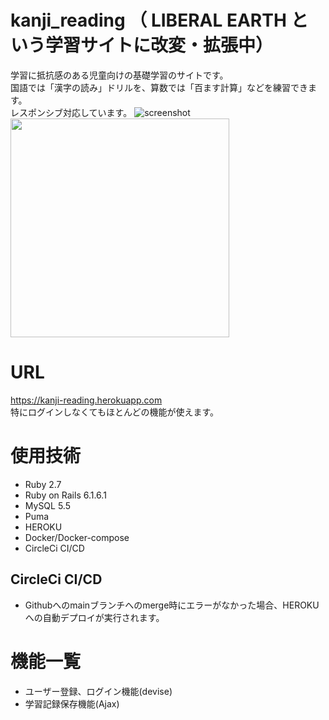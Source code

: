 # kanji_reading  （ LIBERAL EARTH という学習サイトに改変・拡張中）

学習に抵抗感のある児童向けの基礎学習のサイトです。<br>
国語では「漢字の読み」ドリルを、算数では「百ます計算」などを練習できます。<br>
レスポンシブ対応しています。
![screenshot](https://user-images.githubusercontent.com/54266017/193444950-c1a1ae02-ed7a-4fda-915a-f81bae906ca4.png)
<img src="https://user-images.githubusercontent.com/54266017/193444984-d81b0586-18e5-4ca1-8b17-59f99fe00aa7.png" width="350">

# URL
https://kanji-reading.herokuapp.com<br>
特にログインしなくてもほとんどの機能が使えます。

# 使用技術
- Ruby 2.7
- Ruby on Rails 6.1.6.1
- MySQL 5.5
- Puma
- HEROKU
- Docker/Docker-compose
- CircleCi CI/CD

## CircleCi CI/CD
- Githubへのmainブランチへのmerge時にエラーがなかった場合、HEROKUへの自動デプロイが実行されます。

# 機能一覧
- ユーザー登録、ログイン機能(devise)
- 学習記録保存機能(Ajax)
